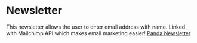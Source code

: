 # Newsletter
This newsletter allows the user to enter email address with name.
Linked with Mailchimp API which makes email marketing easier!
[Panda Newsletter](https://salty-garden-57667.herokuapp.com)
